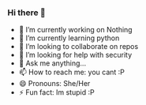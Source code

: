 ### Hi there 👋
- 🔭 I’m currently working on Nothing
- 🌱 I’m currently learning python
- 👯 I’m looking to collaborate on repos
- 🤔 I’m looking for help with security
- 💬 Ask me anything...
- 📫 How to reach me: you cant :P
- 😄 Pronouns: She/Her
- ⚡ Fun fact: Im stupid :P

